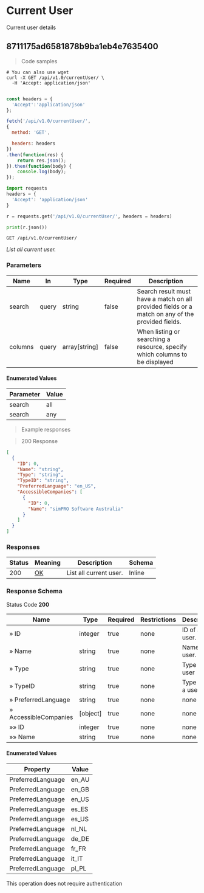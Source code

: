 # Current User

Current user details

## 8711175ad6581878b9ba1eb4e7635400

<a id="opId8711175ad6581878b9ba1eb4e7635400"></a>

> Code samples

```shell
# You can also use wget
curl -X GET /api/v1.0/currentUser/ \
  -H 'Accept: application/json'

```

```javascript

const headers = {
  'Accept':'application/json'
};

fetch('/api/v1.0/currentUser/',
{
  method: 'GET',

  headers: headers
})
.then(function(res) {
    return res.json();
}).then(function(body) {
    console.log(body);
});

```

```python
import requests
headers = {
  'Accept': 'application/json'
}

r = requests.get('/api/v1.0/currentUser/', headers = headers)

print(r.json())

```

`GET /api/v1.0/currentUser/`

*List all current user.*

<h3 id="8711175ad6581878b9ba1eb4e7635400-parameters">Parameters</h3>

|Name|In|Type|Required|Description|
|---|---|---|---|---|
|search|query|string|false|Search result must have a match on all provided fields or a match on any of the provided fields.|
|columns|query|array[string]|false|When listing or searching a resource, specify which columns to be displayed|

#### Enumerated Values

|Parameter|Value|
|---|---|
|search|all|
|search|any|

> Example responses

> 200 Response

```json
[
  {
    "ID": 0,
    "Name": "string",
    "Type": "string",
    "TypeID": "string",
    "PreferredLanguage": "en_US",
    "AccessibleCompanies": [
      {
        "ID": 0,
        "Name": "simPRO Software Australia"
      }
    ]
  }
]
```

<h3 id="8711175ad6581878b9ba1eb4e7635400-responses">Responses</h3>

|Status|Meaning|Description|Schema|
|---|---|---|---|
|200|[OK](https://tools.ietf.org/html/rfc7231#section-6.3.1)|List all current user.|Inline|

<h3 id="8711175ad6581878b9ba1eb4e7635400-responseschema">Response Schema</h3>

Status Code **200**

|Name|Type|Required|Restrictions|Description|
|---|---|---|---|---|
|» ID|integer|true|none|ID of a user.|
|» Name|string|true|none|Name of a user.|
|» Type|string|true|none|Type of a user|
|» TypeID|string|true|none|Type ID of a user.|
|» PreferredLanguage|string|true|none|none|
|» AccessibleCompanies|[object]|true|none|none|
|»» ID|integer|true|none|none|
|»» Name|string|true|none|none|

#### Enumerated Values

|Property|Value|
|---|---|
|PreferredLanguage|en_AU|
|PreferredLanguage|en_GB|
|PreferredLanguage|en_US|
|PreferredLanguage|es_ES|
|PreferredLanguage|es_US|
|PreferredLanguage|nl_NL|
|PreferredLanguage|de_DE|
|PreferredLanguage|fr_FR|
|PreferredLanguage|it_IT|
|PreferredLanguage|pl_PL|

<aside class="success">
This operation does not require authentication
</aside>